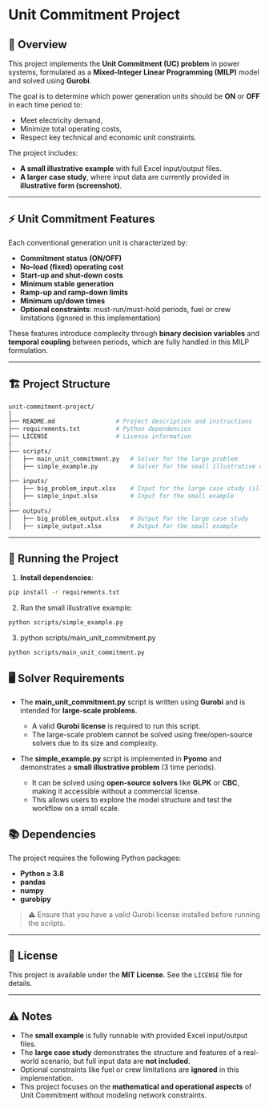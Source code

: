 # Unit Commitment Project

## 📌 Overview
This project implements the **Unit Commitment (UC) problem** in power systems, formulated as a **Mixed-Integer Linear Programming (MILP)** model and solved using **Gurobi**.  

The goal is to determine which power generation units should be **ON** or **OFF** in each time period to:  
- Meet electricity demand,  
- Minimize total operating costs,  
- Respect key technical and economic unit constraints.  

The project includes:  
- **A small illustrative example** with full Excel input/output files.  
- **A larger case study**, where input data are currently provided in **illustrative form (screenshot)**.

---

## ⚡ Unit Commitment Features
Each conventional generation unit is characterized by:  
- **Commitment status (ON/OFF)**  
- **No-load (fixed) operating cost**  
- **Start-up and shut-down costs**  
- **Minimum stable generation**  
- **Ramp-up and ramp-down limits**  
- **Minimum up/down times**  
- **Optional constraints**: must-run/must-hold periods, fuel or crew limitations (ignored in this implementation)

These features introduce complexity through **binary decision variables** and **temporal coupling** between periods, which are fully handled in this MILP formulation.

---

## 🏗️ Project Structure
```bash
unit-commitment-project/
│
├── README.md                 # Project description and instructions
├── requirements.txt          # Python dependencies
├── LICENSE                   # License information
│
├── scripts/
│   ├── main_unit_commitment.py   # Solver for the large problem
│   ├── simple_example.py         # Solver for the small illustrative example
│
├── inputs/
│   ├── big_problem_input.xlsx    # Input for the large case study (illustrative screenshot)
│   ├── simple_input.xlsx         # Input for the small example
│
├── outputs/
│   ├── big_problem_output.xlsx   # Output for the large case study
│   ├── simple_output.xlsx        # Output for the small example
```
---

## 🚀 Running the Project

1. **Install dependencies**:
```bash
pip install -r requirements.txt
```
2. Run the small illustrative example:
```bash
python scripts/simple_example.py
```
3. python scripts/main_unit_commitment.py
```bash
python scripts/main_unit_commitment.py
```
## 🖥️ Solver Requirements

- The **main_unit_commitment.py** script is written using **Gurobi** and is intended for **large-scale problems**.  
  - A valid **Gurobi license** is required to run this script.  
  - The large-scale problem cannot be solved using free/open-source solvers due to its size and complexity.

- The **simple_example.py** script is implemented in **Pyomo** and demonstrates a **small illustrative problem** (3 time periods).  
  - It can be solved using **open-source solvers** like **GLPK** or **CBC**, making it accessible without a commercial license.  
  - This allows users to explore the model structure and test the workflow on a small scale.

## 📚 Dependencies

The project requires the following Python packages:

- **Python ≥ 3.8**
- **pandas**
- **numpy**
- **gurobipy**

> ⚠️ Ensure that you have a valid Gurobi license installed before running the scripts.

---

## 📄 License

This project is available under the **MIT License**. See the `LICENSE` file for details.

---

## ⚠️ Notes

- The **small example** is fully runnable with provided Excel input/output files.  
- The **large case study** demonstrates the structure and features of a real-world scenario, but full input data are **not included**.  
- Optional constraints like fuel or crew limitations are **ignored** in this implementation.  
- This project focuses on the **mathematical and operational aspects** of Unit Commitment without modeling network constraints.
